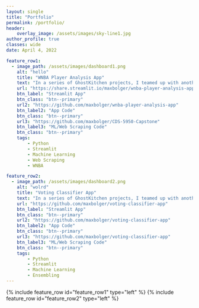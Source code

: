 ```yaml
---
layout: single
title: "Portfolio"
permalink: /portfolio/
header:
    overlay_image: /assets/images/sky-line1.jpg
author_profile: true
classes: wide
date: April 4, 2022

feature_row1:
  - image_path: /assets/images/dashboard1.png
    alt: "hello"
    title: "WNBA Player Analysis App"
    text: "In a series of GhostKitchen projects, I teamed up with another student to develop a Node.js app that supports CRUD operations for processing new orders for a restaurant chain. The app has 3 versions that differ in database used for backend - one version is based on SQLite, another on MongoDB and yet another on Redis."
    url: "https://share.streamlit.io/maxbolger/wnba-player-analysis-app/main"
    btn_label: "Streamlit App"
    btn_class: "btn--primary"
    url2: "https://github.com/maxbolger/wnba-player-analysis-app"
    btn_label2: "App Code"
    btn_class: "btn--primary"
    url3: "https://github.com/maxbolger/CDS-5950-Capstone"
    btn_label3: "ML/Web Scraping Code"
    btn_class: "btn--primary"
    tags:
        - Python
        - Streamlit
        - Machine Learning
        - Web Scraping
        - WNBA

feature_row2:
  - image_path: /assets/images/dashboard2.png
    alt: "wolrd"
    title: "Voting Classifier App"
    text: "In a series of GhostKitchen projects, I teamed up with another student to develop a Node.js app that supports CRUD operations for processing new orders for a restaurant chain. The app has 3 versions that differ in database used for backend - one version is based on SQLite, another on MongoDB and yet another on Redis."
    url: "https://github.com/maxbolger/voting-classifier-app"
    btn_label: "Streamlit App"
    btn_class: "btn--primary"
    url2: "https://github.com/maxbolger/voting-classifier-app"
    btn_label2: "App Code"
    btn_class: "btn--primary"
    url3: "https://github.com/maxbolger/voting-classifier-app"
    btn_label3: "ML/Web Scraping Code"
    btn_class: "btn--primary"
    tags:
        - Python
        - Streamlit
        - Machine Learning
        - Ensembling 
---
```


{% include feature_row id="feature_row1" type="left" %}
<a name="WNBA Project"></a>
{% include feature_row id="feature_row2" type="left" %}
<a name="Voting Classifier"></a>
